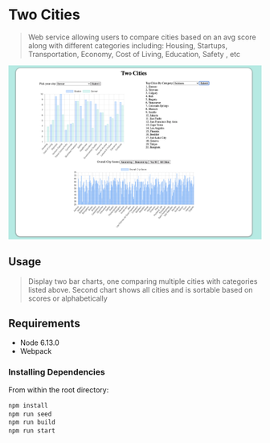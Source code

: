 # Two Cities

> Web service allowing users to compare cities based on an avg score along with different categories including: Housing, Startups, Transportation, Economy, Cost of Living, Education, Safety , etc

<img src="TwoCities.png" alt="TwoCities"/>

## Usage

> Display two bar charts, one comparing multiple cities with categories listed above. Second chart shows all cities and is sortable based on scores or alphabetically

## Requirements


- Node 6.13.0
- Webpack

### Installing Dependencies

From within the root directory:

```sh
npm install
npm run seed
npm run build
npm run start
```
